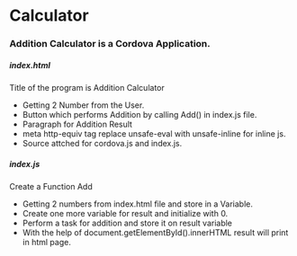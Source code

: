 # Calculator
### Addition Calculator is a Cordova Application.
##### index.html

Title of the program is Addition Calculator
  * Getting 2 Number from the User.
  * Button which performs Addition by calling Add() in index.js file.
  * Paragraph for Addition Result
  * meta http-equiv tag replace unsafe-eval with unsafe-inline for inline js.
  * Source attched for cordova.js and index.js.

##### index.js

Create a Function Add
  * Getting 2 numbers from index.html file and store in a Variable.
  * Create one more variable for result and initialize with 0.
  * Perform a task for addition and store it on result variable
  * With the help of document.getElementById().innerHTML result will print in html page.
